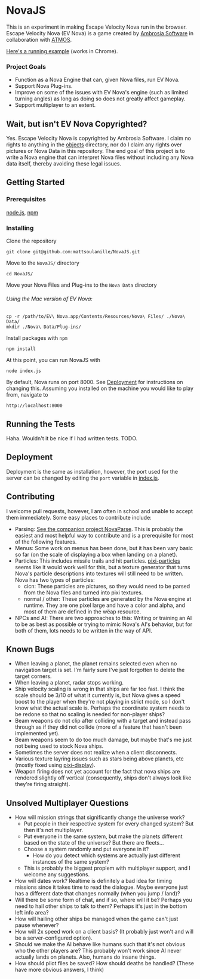 NovaJS
======

This is an experiment in making Escape Velocity Nova run in the browser. Escape Velocity Nova (EV Nova) is a game created by [Ambrosia Software](http://www.ambrosiasw.com/) in collaboration with [ATMOS](https://en.wikipedia.org/wiki/ATMOS_Software).

[Here's a running example](http://52.23.233.30) (works in Chrome).

### Project Goals
* Function as a Nova Engine that can, given Nova files, run EV Nova.
* Support Nova Plug-ins.
* Improve on some of the issues with EV Nova's engine (such as limited turning angles) as long as doing so does not greatly affect gameplay.
* Support multiplayer to an extent.

## Wait, but isn't EV Nova Copyrighted?

Yes. Escape Velocity Nova is copyrighted by Ambrosia Software. I claim no rights to anything in the [objects](https://github.com/mattsoulanille/NovaJS/tree/master/Nova/objects) directory, nor do I claim any rights over pictures or Nova Data in this repository. The end goal of this project is to write a Nova engine that can interpret Nova files without including any Nova data itself, thereby avoiding these legal issues.

## Getting Started

### Prerequisites

[node.js](https://nodejs.org/),
[npm](https://www.npmjs.com/)

### Installing

Clone the repository
```
git clone git@github.com:mattsoulanille/NovaJS.git
```
Move to the `NovaJS/` directory
```
cd NovaJS/
```

Move your Nova Files and Plug-ins to the ```Nova Data``` directory
###### Using the Mac version of EV Nova:
```
cp -r /path/to/EV\ Nova.app/Contents/Resources/Nova\ Files/ ./Nova\ Data/
mkdir ./Nova\ Data/Plug-ins/
```

Install packages with `npm`
```
npm install
```
At this point, you can run NovaJS with
```
node index.js
```
By default, Nova runs on port 8000. See [Deployment](Deployment) for instructions on changing this. Assuming you installed on the machine you would like to play from, navigate to
```
http://localhost:8000
```

## Running the Tests
Haha. Wouldn't it be nice if I had written tests. TODO.

## Deployment
Deployment is the same as installation, however, the port used for the server can be changed by editing the `port` variable in [index.js](https://github.com/mattsoulanille/NovaJS/blob/master/Nova/index.js).

## Contributing

I welcome pull requests, however, I am often in school and unable to accept them immediately. Some easy places to contribute include:
* Parsing: [See the companion project NovaParse](https://github.com/mattsoulanille/NovaParse). This is probably the easiest and most helpful way to contribute and is a prerequisite for most of the following features.
* Menus: Some work on menus has been done, but it has been vary basic so far (on the scale of displaying a box when landing on a planet).
* Particles: This includes missile trails and hit particles. [pixi-particles](https://github.com/pixijs/pixi-particles) seems like it would work well for this, but a texture generator that turns Nova's particle descriptions into textures will still need to be written. Nova has two types of particles:
   * cicn: These particles are pictures, so they would need to be parsed from the Nova files and turned into pixi textures.
   * normal / other: These particles are generated by the Nova engine at runtime. They are one pixel large and have a color and alpha, and most of them are defined in the wëap resource. 
* NPCs and AI: There are two approaches to this: Writing or training an AI to be as best as possible or trying to mimic Nova's AI's behavior, but for both of them, lots needs to be written in the way of API.

## Known Bugs
* When leaving a planet, the planet remains selected even when no navigation target is set. I'm fairly sure I've just forgotten to delete the target corners.
* When leaving a planet, radar stops working.
* Ship velocity scaling is wrong in that ships are far too fast. I think the scale should be 3/10 of what it currently is, but Nova gives a speed boost to the player when they're not playing in strict mode, so I don't know what the actual scale is. Perhaps the coordinate system needs to be redone so that no scaling is needed for non-player ships?
* Beam weapons do not clip after colliding with a target and instead pass through as if they did not collide (more of a feature that hasn't been implemented yet).
* Beam weapons seem to do too much damage, but maybe that's me just not being used to stock Nova ships.
* Sometimes the server does not realize when a client disconnects.
* Various texture layring issues such as stars being above planets, etc (mostly fixed using [pixi-display](https://github.com/pixijs/pixi-display)).
* Weapon firing does not yet account for the fact that nova ships are rendered slightly off vertical (consequently, ships don't always look like they're firing straight).


## Unsolved Multiplayer Questions
* How will mission strings that significantly change the universe work?
  * Put people in their respective system for every changed system? But then it's not multiplayer.
  * Put everyone in the same system, but make the planets different based on the state of the universe? But there are fleets...
  * Choose a system randomly and put everyone in it?
    * How do you detect which systems are actually just different instances of the same system?
  * This is probably the biggest proplem with multiplayer support, and I welcome any suggestions.
* How will dates work? Realtime is definitely a bad idea for timing missions since it takes time to read the dialogue. Maybe everyone just has a different date that changes normally (when you jump / land)?
* Will there be some form of chat, and if so, where will it be? Perhaps you need to hail other ships to talk to them? Perhaps it's just in the bottom left info area?
* How will hailing other ships be managed when the game can't just pause whenever?
* How will 2x speed work on a client basis? (It probably just won't and will be a server-configured option).
* Should we make the AI behave like humans such that it's not obvious who the other players are? This probably won't work since AI never actually lands on planets. Also, humans do insane things.
* How should pilot files be saved? How should deaths be handled? (These have more obvious answers, I think)





